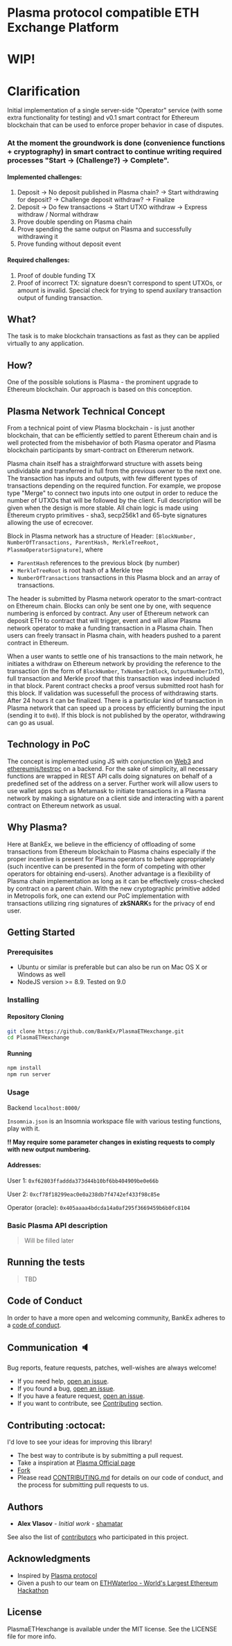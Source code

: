 # Plasma protocol compatible ETH Exchange Platform

# WIP!

# Clarification

Initial implementation of a single server-side "Operator" service (with some extra functionality for testing) and v0.1 smart contract for Ethereum blockchain that can be used to enforce proper behavior in case of disputes.

### At the moment the groundwork is done (convenience functions + cryptography) in smart contract to continue writing required processes "Start -> (Challenge?) -> Complete".

#### Implemented challenges:

1. Deposit -> No deposit published in Plasma chain? -> Start withdrawing for deposit? -> Challenge deposit withdraw? -> Finalize
2. Deposit -> Do few transactions -> Start UTXO withdraw -> Express withdraw / Normal withdraw
3. Prove double spending on Plasma chain
4. Prove spending the same output on Plasma and successfully withdrawing it
5. Prove funding without deposit event

#### Required challenges:
1. Proof of double funding TX
2. Proof of incorrect TX: signature doesn't correspond to spent UTXOs, or amount is invalid. Special check for trying to spend auxilary transaction output of funding transaction.

## What?

The task is to make blockchain transactions as fast as they can be applied virtually to any application.

## How?

One of the possible solutions is Plasma - the prominent upgrade to Ethereum blockchain. Our approach is based on this conception.

## Plasma Network Technical Concept

From a technical point of view Plasma blockchain - is just another blockchain, that can be efficiently settled to parent Ethereum chain and is well protected from the misbehavior of both Plasma operator and Plasma blockchain participants by smart-contract on Ethererum network.

Plasma chain itself has a straightforward structure with assets being undividable and transferred in full from the previous owner to the next one. The transaction has inputs and outputs, with few different types of transactions depending on the required function. For example, we propose type "Merge" to connect two inputs into one output in order to reduce the number of UTXOs that will be followed by the client. Full description will be given when the design is more stable. All chain logic is made using Ethereum crypto primitives - sha3, secp256k1 and 65-byte signatures allowing the use of ecrecover.

Block in Plasma network has a structure of Header: ```[BlockNumber, NumberOfTransactions, ParentHash, MerkleTreeRoot, PlasmaOperatorSignature]```, where

- `ParentHash` references to the previous block (by number)
- `MerkleTreeRoot` is root hash of a Merkle tree
- `NumberOfTransactions` transactions in this Plasma block and an array of transactions.

The header is submitted by Plasma network operator to the smart-contract on Ethereum chain. Blocks can only be sent one by one, with sequence numbering is enforced by contract. Any user of Ethereum network can deposit ETH to contract that will trigger, event and will allow Plasma network operator to make a funding transaction in a Plasma chain. Then users can freely transact in Plasma chain, with headers pushed to a parent contract in Ethereum.

When a user wants to settle one of his transactions to the main network, he initiates a withdraw on Ethereum network by providing the reference to the transaction (in the form of `BlockNumber`, `TxNumberInBlock`, `OutputNumberInTX`), full transaction and Merkle proof that this transaction was indeed included in that block. Parent contract checks a proof versus submitted root hash for this block. If validation was sucessefull the process of withdrawing starts. After 24 hours it can be finalized. There is a particular kind of transaction in Plasma network that can speed up a process by efficiently burning the input (sending it to `0x0`). If this block is not published by the operator, withdrawing can go as usual.


## Technology in PoC

The concept is implemented using JS with conjunction on [Web3](https://github.com/ethereum/web3.js/) and [ethereumjs/testrpc](https://github.com/ethereumjs/testrpc) on a backend. For the sake of simplicity, all necessary functions are wrapped in REST API calls doing signatures on behalf of a predefined set of the address on a server. Further work will allow users to use wallet apps such as Metamask to initiate transactions in a Plasma network by making a signature on a client side and interacting with a parent contract on Ethereum network as usual.

## Why Plasma?

Here at BankEx, we believe in the efficiency of offloading of some transactions from Ethereum blockchain to Plasma chains especially if the proper incentive is present for Plasma operators to behave appropriately (such incentive can be presented in the form of competing with other operators for obtaining end-users). Another advantage is a flexibility of Plasma chain implementation as long as it can be effectively cross-checked by contract on a parent chain. With the new cryptographic primitive added in Metropolis fork, one can extend our PoC implementation with transactions utilizing ring signatures of **zkSNARK**s for the privacy of end user.

## Getting Started

### Prerequisites

* Ubuntu or similar is preferable but can also be run on Mac OS X or Windows as well
* NodeJS version >= 8.9. Tested on 9.0

### Installing

#### Repository Cloning

```bash
git clone https://github.com/BankEx/PlasmaETHexchange.git
cd PlasmaETHexchange
```

#### Running

```bash
npm install
npm run server
```

### Usage

Backend ```localhost:8000/```

`Insomnia.json` is an Insomnia workspace file with various testing functions, play with it.

**!! May require some parameter changes in existing requests to comply with new output numbering.**

#### Addresses:

User 1: `0xf62803ffaddda373d44b10bf6bb404909be0e66b`

User 2: `0xcf78f18299eac0e0a238db7f4742ef433f98c85e`

Operator (oracle): `0x405aaaa4bdcda14a0af295f3669459b6b0fc8104`

### Basic Plasma API description

> Will be filled later

## Running the tests

> TBD

## Code of Conduct

In order to have a more open and welcoming community, BankEx adheres to a
[code of conduct](CODE_OF_CONDUCT.md).

## Communication :speaker:

Bug reports, feature requests, patches, well-wishes are always welcome!

- If you need help, [open an issue](https://github.com/BankEx/PlasmaETHexchange/issues/new).
- If you found a bug, [open an issue](https://github.com/BankEx/PlasmaETHexchange/issues/new).
- If you have a feature request, [open an issue](https://github.com/BankEx/PlasmaETHexchange/issues/new).
- If you want to contribute, see [Contributing](https://github.com/BankEx/PlasmaETHexchange#contributing-octocat) section.

## Contributing :octocat:

I'd love to see your ideas for improving this library!

* The best way to contribute is by submitting a pull request.
* Take a inspiration at [Plasma Official page](https://plasma.io/)
* [Fork](https://github.com/BankEx/PlasmaETHexchange/fork)
* Please read [CONTRIBUTING.md](https://github.com/BankEx/PlasmaETHexchange/CONTRIBUTING.md) for details on our code of conduct, and the process for submitting pull requests to us.

## Authors

* **Alex Vlasov** - *Initial work* - [shamatar](https://github.com/shamatar)

See also the list of [contributors](https://github.com/BankEx/PlasmaETHexchange/contributors) who participated in this project.

## Acknowledgments

* Inspired by [Plasma protocol](https://plasma.io/)
* Given a push to our team on [ETHWaterloo - World's Largest Ethereum Hackathon](https://ethwaterloo.com/)

## License

PlasmaETHexchange is available under the MIT license. See the LICENSE file for more info.
